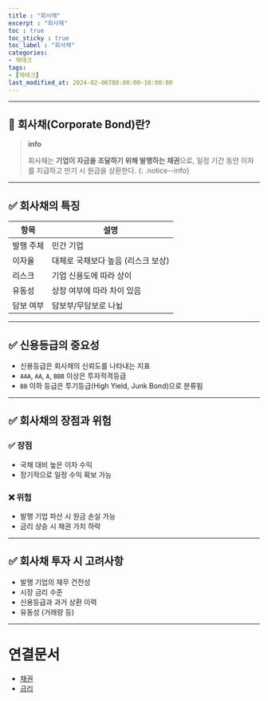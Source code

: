 ```yaml
---
title : "회사채"
excerpt : "회사채"
toc : true
toc_sticky : true
toc_label : "회사채"
categories:
- 재태크
tags:
- [재태크]
last_modified_at: 2024-02-06T08:00:00-10:00:00
---
```

  
---
  
## 📌 회사채(Corporate Bond)란?

> **info**
>
> 회사채는 **기업이 자금을 조달하기 위해 발행하는 채권**으로, 일정 기간 동안 이자를 지급하고 만기 시 원금을 상환한다. 
{: .notice--info}  

---
  
## ✅ 회사채의 특징

| 항목 | 설명 |
|------|------|
| 발행 주체 | 민간 기업 |
| 이자율 | 대체로 국채보다 높음 (리스크 보상) |
| 리스크 | 기업 신용도에 따라 상이 |
| 유동성 | 상장 여부에 따라 차이 있음 |
| 담보 여부 | 담보부/무담보로 나뉨 |

---
  
## ✅ 신용등급의 중요성

- 신용등급은 회사채의 신뢰도를 나타내는 지표
- `AAA`, `AA`, `A`, `BBB` 이상은 투자적격등급
- `BB` 이하 등급은 투기등급(High Yield, Junk Bond)으로 분류됨

---
  
## ✅ 회사채의 장점과 위험
  
### ✅ 장점
- 국채 대비 높은 이자 수익
- 장기적으로 일정 수익 확보 가능
  
### ❌ 위험
- 발행 기업 파산 시 원금 손실 가능
- 금리 상승 시 채권 가치 하락

---
  
## ✅ 회사채 투자 시 고려사항

- 발행 기업의 재무 건전성
- 시장 금리 수준
- 신용등급과 과거 상환 이력
- 유동성 (거래량 등)

---
  
# 연결문서
- [채권](../../재태크/재태크-채권)
- [금리](../../재태크/재태크-금리)
